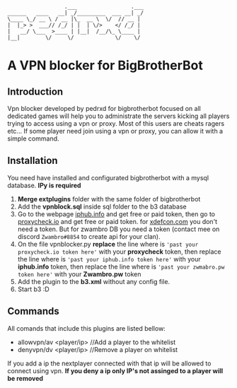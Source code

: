 

                      .___                 .___
    ______   ____   __| _/_________  ___ __| _/
    \____ \_/ __ \ / __ |\_  __ \  \/  // __ | 
    |  |_> >  ___// /_/ | |  | \/>    </ /_/ | 
    |   __/ \___  >____ | |__|  /__/\_ \____ | 
    |__|        \/     \/             \/    \/ 

# A VPN blocker for BigBrotherBot
## Introduction
Vpn blocker developed by pedrxd for bigbrotherbot focused on all dedicated games
will help you to administrate the servers kicking all players trying 
to access using a vpn or proxy. Most of this users are cheats ragers etc...
If some player need join using a vpn or proxy, you can allow it with a simple command.

## Installation
You need have installed and configurated bigbrotherbot with a mysql database.
**IPy is required**
1. **Merge extplugins** folder with the same folder of bigbrotherbot
2. Add the **vpnblock.sql** inside sql folder to the b3 database
3. Go to the webpage [iphub.info](https://iphub.info/) and get free or paid token, then go to [proxycheck.io](https://proxycheck.io/) and get free or paid token. for [xdefcon.com](https://www.xdefcon.com/) you don't need a token. But for zwambro DB you need a token (contact mee on discord `Zwambro#8854` to create api for your clan).
4. On the file vpnblocker.py **replace** the line where is `'past your proxycheck.io token here'` with your **proxycheck** token, then replace the line where is `'past your iphub.info token here'` with your **iphub.info** token, then replace the line where is `'past your zwmabro.pw token here'` with your **Zwambro.pw** token
 5. Add the plugin to the **b3.xml** without any config file.
 6. Start b3 :D

## Commands
All comands that include this plugins are listed bellow:
  - allowvpn/av <player/ip>   //Add a player to the whitelist
  - denyvpn/dv  <player/ip>   //Remove a player on whitelist

If you add a ip the nextplayer connected with that ip will be allowed to connect using vpn.
**If you deny a ip only IP's not assinged to a player will be removed**


